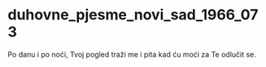 # duhovne_pjesme_novi_sad_1966_073
Po danu i po noći, Tvoj pogled traži me i pita kad ću moći za Te odlučit se.